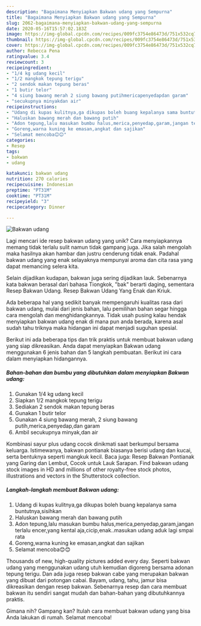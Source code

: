 ```yaml
---
description: "Bagaimana Menyiapkan Bakwan udang yang Sempurna"
title: "Bagaimana Menyiapkan Bakwan udang yang Sempurna"
slug: 2062-bagaimana-menyiapkan-bakwan-udang-yang-sempurna
date: 2020-05-16T15:57:02.183Z
image: https://img-global.cpcdn.com/recipes/009fc3754e86473d/751x532cq70/bakwan-udang-foto-resep-utama.jpg
thumbnail: https://img-global.cpcdn.com/recipes/009fc3754e86473d/751x532cq70/bakwan-udang-foto-resep-utama.jpg
cover: https://img-global.cpcdn.com/recipes/009fc3754e86473d/751x532cq70/bakwan-udang-foto-resep-utama.jpg
author: Rebecca Pena
ratingvalue: 3.4
reviewcount: 3
recipeingredient:
- "1/4 kg udang kecil"
- "1/2 mangkok tepung terigu"
- "2 sendok makan tepung beras"
- "1 butir telor"
- "4 siung bawang merah 2 siung bawang putihmericapenyedapdan garam"
- "secukupnya minyakdan air"
recipeinstructions:
- "Udang di kupas kulitnya,ga dikupas boleh buang kepalanya sama buntutnya,sisihkan"
- "Haluskan bawang merah dan bawang putih"
- "Adon tepung,lalu masukan bumbu halus,merica,penyedap,garam,jangan terlalu encer,yang kental aja,cicip,enak..masukan udang aduk lagi smpai rata"
- "Goreng,warna kuning ke emasan,angkat dan sajikan"
- "Selamat mencoba😊😊"
categories:
- Resep
tags:
- bakwan
- udang

katakunci: bakwan udang 
nutrition: 270 calories
recipecuisine: Indonesian
preptime: "PT31M"
cooktime: "PT31M"
recipeyield: "3"
recipecategory: Dinner

---
```



![Bakwan udang](https://img-global.cpcdn.com/recipes/009fc3754e86473d/751x532cq70/bakwan-udang-foto-resep-utama.jpg)

Lagi mencari ide resep bakwan udang yang unik? Cara menyiapkannya memang tidak terlalu sulit namun tidak gampang juga. Jika salah mengolah maka hasilnya akan hambar dan justru cenderung tidak enak. Padahal bakwan udang yang enak selayaknya mempunyai aroma dan cita rasa yang dapat memancing selera kita.

Selain dijadikan kudapan, bakwan juga sering dijadikan lauk. Sebenarnya kata bakwan berasal dari bahasa Tiongkok, &#34;bak&#34; berarti daging, sementara Resep Bakwan Udang. Resep Bakwan Udang Yang Enak dan Kriuk.

Ada beberapa hal yang sedikit banyak mempengaruhi kualitas rasa dari bakwan udang, mulai dari jenis bahan, lalu pemilihan bahan segar hingga cara mengolah dan menghidangkannya. Tidak usah pusing kalau hendak menyiapkan bakwan udang enak di mana pun anda berada, karena asal sudah tahu triknya maka hidangan ini dapat menjadi suguhan spesial.


Berikut ini ada beberapa tips dan trik praktis untuk membuat bakwan udang yang siap dikreasikan. Anda dapat menyiapkan Bakwan udang menggunakan 6 jenis bahan dan 5 langkah pembuatan. Berikut ini cara dalam menyiapkan hidangannya.

<!--inarticleads1-->

##### Bahan-bahan dan bumbu yang dibutuhkan dalam menyiapkan Bakwan udang:

1. Gunakan 1/4 kg udang kecil
1. Siapkan 1/2 mangkok tepung terigu
1. Sediakan 2 sendok makan tepung beras
1. Gunakan 1 butir telor
1. Gunakan 4 siung bawang merah, 2 siung bawang putih,merica,penyedap,dan garam
1. Ambil secukupnya minyak,dan air


Kombinasi sayur plus udang cocok dinikmati saat berkumpul bersama keluarga. Istimewanya, bakwan pontianak biasanya berisi udang dan kucai, serta bentuknya seperti mangkuk kecil. Baca juga: Resep Bakwan Pontianak yang Garing dan Lembut, Cocok untuk Lauk Sarapan. Find bakwan udang stock images in HD and millions of other royalty-free stock photos, illustrations and vectors in the Shutterstock collection. 

<!--inarticleads2-->

##### Langkah-langkah membuat Bakwan udang:

1. Udang di kupas kulitnya,ga dikupas boleh buang kepalanya sama buntutnya,sisihkan
1. Haluskan bawang merah dan bawang putih
1. Adon tepung,lalu masukan bumbu halus,merica,penyedap,garam,jangan terlalu encer,yang kental aja,cicip,enak..masukan udang aduk lagi smpai rata
1. Goreng,warna kuning ke emasan,angkat dan sajikan
1. Selamat mencoba😊😊


Thousands of new, high-quality pictures added every day. Seperti bakwan udang yang menggunakan udang utuh kemudian digoreng bersama adonan tepung terigu. Dan ada juga resep bakwan cabe yang merupakan bakwan yang dibuat dari potongan cabai. Bayam, udang, tahu, jamur bisa dikreasikan dengan resep bakwan. Sebenarnya resep dan cara membuat bakwan itu sendiri sangat mudah dan bahan-bahan yang dibutuhkannya praktis. 

Gimana nih? Gampang kan? Itulah cara membuat bakwan udang yang bisa Anda lakukan di rumah. Selamat mencoba!
